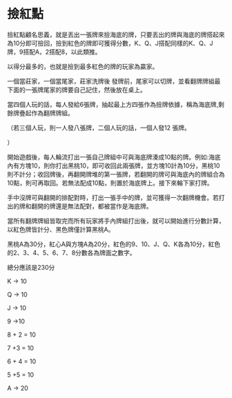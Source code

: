 # 撿紅點

撿紅點顧名思義，就是丟出一張牌來撿海底的牌，只要丟出的牌與海底的牌搭起來為10分即可撿回，撿到紅色的牌即可獲得分數，K、Q、J搭配同樣的K、Q、J牌，9搭配A，2搭配8，以此類推。

以得分最多的，也就是撿到最多紅色的牌的玩家為贏家。

一個當莊家，一個當尾家，莊家洗牌後 發牌前，尾家可以切牌，並看翻牌牌組最下面的一張牌尾家的牌要自己記住，然後放在桌上。

當四個人玩的話，每人發給6張牌，抽起最上方四張作為撿牌依據，稱為海底牌,剩餘牌疊起作為翻牌牌組。

（若三個人玩，則一人發八張牌，二個人玩的話，一個人發12 張牌。

）

開始遊戲後，每人輪流打出一張自己牌組中可與海底牌湊成10點的牌。例如:海底內有方塊10，則你打出黑桃10，即可收回此兩張牌，並方塊10計為10分，黑桃10則不計分；收回牌後，再翻開牌堆的第一張牌，若翻開的牌可與海底內的牌組合為10點，則可再取回。若無法配成10點，則置於海底牌上。接下來輪下家打牌。

手中沒牌可與翻開的排配對時，打出一張手中的牌，並可獲得一次翻牌機會。若打出的牌和翻開的牌還是無法配對，都被當作是海底牌。

當所有翻牌牌組皆取完而所有玩家將手內牌組打出後，就可以開始進行分數計算，以紅色牌皆計分、黑色牌僅計算黑桃A。

黑桃A為30分，紅心A與方塊A為20分，紅色的9、10、J、Q、K各為10分，紅色的2、3、4、5、6、7、8分數各為牌面之數字。

總分應該是230分

K -> 10

Q -> 10

J -> 10

9 ->10

8 + 2 = 10

7 +3 = 10

6 + 4 = 10

5 +5 = 10

A -> 20